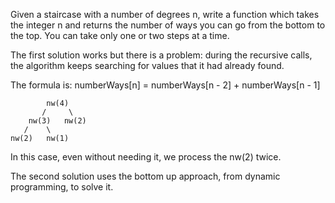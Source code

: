 Given a staircase with a number of degrees n, write a function which takes the integer n and returns the number of ways you can go from the bottom to the top.
You can take only one or two steps at a time.

The first solution works but there is a problem: during the recursive calls, the algorithm keeps searching for values that it had already found.

The formula is: numberWays[n] = numberWays[n - 2] + numberWays[n - 1]

            nw(4)
           /     \
        nw(3)   nw(2)
       /    \
    nw(2)   nw(1)

In this case, even without needing it, we process the nw(2) twice.

The second solution uses the bottom up approach, from dynamic programming, to solve it.


